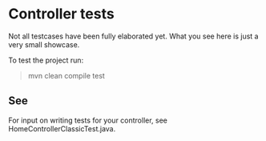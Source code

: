 Controller tests
====================================

Not all testcases have been fully elaborated yet. What you see here is just a very small showcase.

To test the project run:

> mvn clean compile test

See
--------------------

For input on writing tests for your controller, see HomeControllerClassicTest.java.
